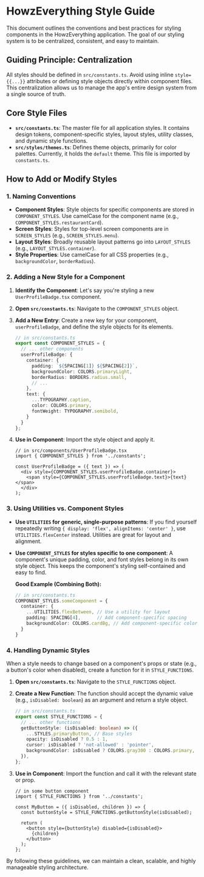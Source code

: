 # HowzEverything Style Guide

This document outlines the conventions and best practices for styling components in the HowzEverything application. The goal of our styling system is to be centralized, consistent, and easy to maintain.

## Guiding Principle: Centralization

All styles should be defined in `src/constants.ts`. Avoid using inline `style={{...}}` attributes or defining style objects directly within component files. This centralization allows us to manage the app's entire design system from a single source of truth.

## Core Style Files

-   **`src/constants.ts`**: The master file for all application styles. It contains design tokens, component-specific styles, layout styles, utility classes, and dynamic style functions.
-   **`src/styles/themes.ts`**: Defines theme objects, primarily for color palettes. Currently, it holds the `default` theme. This file is imported by `constants.ts`.

## How to Add or Modify Styles

### 1. Naming Conventions

-   **Component Styles**: Style objects for specific components are stored in `COMPONENT_STYLES`. Use camelCase for the component name (e.g., `COMPONENT_STYLES.restaurantCard`).
-   **Screen Styles**: Styles for top-level screen components are in `SCREEN_STYLES` (e.g., `SCREEN_STYLES.menu`).
-   **Layout Styles**: Broadly reusable layout patterns go into `LAYOUT_STYLES` (e.g., `LAYOUT_STYLES.container`).
-   **Style Properties**: Use camelCase for all CSS properties (e.g., `backgroundColor`, `borderRadius`).

### 2. Adding a New Style for a Component

1.  **Identify the Component**: Let's say you're styling a new `UserProfileBadge.tsx` component.
2.  **Open `src/constants.ts`**: Navigate to the `COMPONENT_STYLES` object.
3.  **Add a New Entry**: Create a new key for your component, `userProfileBadge`, and define the style objects for its elements.

    ```typescript
    // in src/constants.ts
    export const COMPONENT_STYLES = {
      // ... other components
      userProfileBadge: {
        container: {
          padding: `${SPACING[1]} ${SPACING[2]}`,
          backgroundColor: COLORS.primaryLight,
          borderRadius: BORDERS.radius.small,
          // ...
        },
        text: {
          ...TYPOGRAPHY.caption,
          color: COLORS.primary,
          fontWeight: TYPOGRAPHY.semibold,
        }
      }
    };
    ```

4.  **Use in Component**: Import the style object and apply it.

    ```tsx
    // in src/components/UserProfileBadge.tsx
    import { COMPONENT_STYLES } from '../constants';

    const UserProfileBadge = ({ text }) => (
      <div style={COMPONENT_STYLES.userProfileBadge.container}>
        <span style={COMPONENT_STYLES.userProfileBadge.text}>{text}</span>
      </div>
    );
    ```

### 3. Using Utilities vs. Component Styles

-   **Use `UTILITIES` for generic, single-purpose patterns**: If you find yourself repeatedly writing `{ display: 'flex', alignItems: 'center' }`, use `UTILITIES.flexCenter` instead. Utilities are great for layout and alignment.
-   **Use `COMPONENT_STYLES` for styles specific to one component**: A component's unique padding, color, and font styles belong in its own style object. This keeps the component's styling self-contained and easy to find.

    **Good Example (Combining Both):**
    ```typescript
    // in src/constants.ts
    COMPONENT_STYLES.someComponent = {
      container: {
        ...UTILITIES.flexBetween, // Use a utility for layout
        padding: SPACING[4],      // Add component-specific spacing
        backgroundColor: COLORS.cardBg, // Add component-specific color
      }
    }
    ```

### 4. Handling Dynamic Styles

When a style needs to change based on a component's props or state (e.g., a button's color when disabled), create a function for it in `STYLE_FUNCTIONS`.

1.  **Open `src/constants.ts`**: Navigate to the `STYLE_FUNCTIONS` object.
2.  **Create a New Function**: The function should accept the dynamic value (e.g., `isDisabled: boolean`) as an argument and return a style object.

    ```typescript
    // in src/constants.ts
    export const STYLE_FUNCTIONS = {
      // ... other functions
      getButtonStyle: (isDisabled: boolean) => ({
        ...STYLES.primaryButton, // Base styles
        opacity: isDisabled ? 0.5 : 1,
        cursor: isDisabled ? 'not-allowed' : 'pointer',
        backgroundColor: isDisabled ? COLORS.gray300 : COLORS.primary,
      }),
    };
    ```

3.  **Use in Component**: Import the function and call it with the relevant state or prop.

    ```tsx
    // in some button component
    import { STYLE_FUNCTIONS } from '../constants';

    const MyButton = ({ isDisabled, children }) => {
      const buttonStyle = STYLE_FUNCTIONS.getButtonStyle(isDisabled);

      return (
        <button style={buttonStyle} disabled={isDisabled}>
          {children}
        </button>
      );
    };
    ```

By following these guidelines, we can maintain a clean, scalable, and highly manageable styling architecture.
